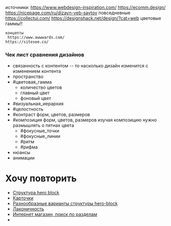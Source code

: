 
источники:
	https://www.webdesign-inspiration.com/
	https://ecomm.design/
	https://nicepage.com/ru/dizayn-veb-saytov    повседневные 
	https://collectui.com/
	https://designshack.net/design/?cat=web      цветовые гаммы!!


    концепты
	 https://www.awwwards.com/ 
    https://sitesee.co/   



### Чек лист сравнения дизайнов
- связанность с контентом -- то насколько дизайн изменится с изменением контента
- пространство 
- #цветовая_гамма
	- количество цветов
	- главный цвет
	- фоновый цвет
- #визуальная_иерархия
- #целостность
- #контраст форм, цветов, размеров
- #композиция форм, цветов, размеров
	изучая композицию нужно размышлять о пятнах цвета
	- #фокусные_точки
	- #фокусные_линии
	- #ритм
	- #рифма 
- нюансы
- анимации  

# Хочу повторить

- [Структура hero block ](https://uebki.com/)
- [Карточки](https://www.functionhealth.com/)
- [Разнообразные варианты структуры hero-block](https://el3.thembaydev.com/greenmart_fresh/)
- [Лаконичность](https://www.leadengine-wp.com/shop-landing/)
- [Интернет магазин, поиск по разделам](https://themeforest.net/item/zota-elementor-multipurpose-woocommerce-theme/30290828)
- 